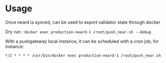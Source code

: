 # Usage 

Once neard is synced, can be used to export validator state through docker 

Dry run : `docker exec production-neard-1 /root/push_near.sh --debug`

With a pushgateway local instance, it can be scheduled with a cron job, for instance: 

```
*/2 * * * * /usr/bin/docker exec production-neard-1 /root/push_near.sh
``` 

